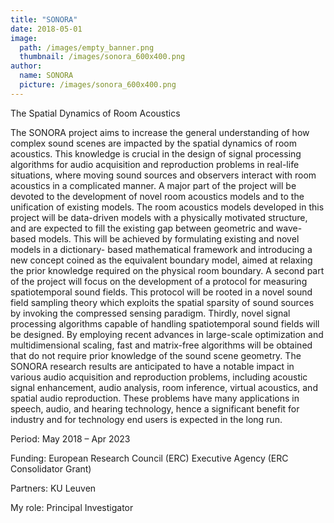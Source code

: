 ```yaml
---
title: "SONORA"
date: 2018-05-01
image: 
  path: /images/empty_banner.png
  thumbnail: /images/sonora_600x400.png
author:
  name: SONORA
  picture: /images/sonora_600x400.png
---
```


The Spatial Dynamics of Room Acoustics 

The SONORA project aims to increase the general understanding of how complex sound scenes are impacted by the spatial dynamics of room acoustics. This knowledge is crucial in the design of signal processing algorithms for audio acquisition and reproduction problems in real-life situations, where moving sound sources and observers interact with room acoustics in a complicated manner.
A major part of the project will be devoted to the development of novel room acoustics models and to the unification of existing models. The room acoustics models developed in this project will be data-driven models with a physically motivated structure, and are expected to fill the existing gap between geometric and wave-based models. This will be achieved by formulating existing and novel models in a dictionary- based mathematical framework and introducing a new concept coined as the equivalent boundary model, aimed at relaxing the prior knowledge required on the physical room boundary.
A second part of the project will focus on the development of a protocol for measuring spatiotemporal sound fields. This protocol will be rooted in a novel sound field sampling theory which exploits the spatial sparsity of sound sources by invoking the compressed sensing paradigm.
Thirdly, novel signal processing algorithms capable of handling spatiotemporal sound fields will be designed. By employing recent advances in large-scale optimization and multidimensional scaling, fast and matrix-free algorithms will be obtained that do not require prior knowledge of the sound scene geometry.
The SONORA research results are anticipated to have a notable impact in various audio acquisition and reproduction problems, including acoustic signal enhancement, audio analysis, room inference, virtual acoustics, and spatial audio reproduction. These problems have many applications in speech, audio, and hearing technology, hence a significant benefit for industry and for technology end users is expected in the long run.

Period:	May 2018 – Apr 2023

Funding:	European Research Council (ERC) Executive Agency (ERC Consolidator Grant)

Partners:	KU Leuven

My role:	Principal Investigator
